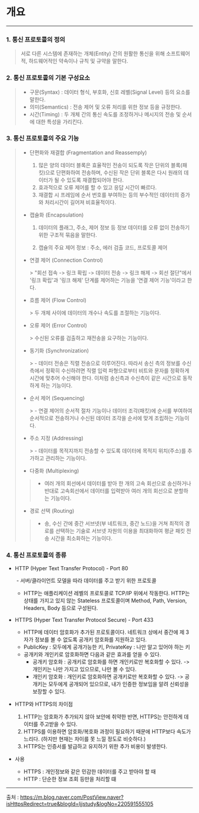 
# 개요

---

### 1. 통신 프로토콜의 정의

> 서로 다른 시스템에 존재하는 개체(Entity) 간의 원활한 통신을 위해 소프트웨어적, 하드웨어적인 약속이나 규칙 및 규약을 말한다.

### 2. 통신 프로토콜의 기본 구성요소

> - 구문(Syntax) : 데이터 형식, 부호화, 신호 레벨(Signal Level) 등의 요소를 말한다.
> - 의미(Semantics) : 전송 제어 및 오류 처리를 위한 정보 등을 규정한다.
> - 시간(Timing) : 두 개체 간의 통신 속도를 조정하거나 메시지의 전송 및 순서에 대한 특성을 가리킨다.

### 3. 통신 프로토콜의 주요 기능

> - 단편화와 재결합 (Fragmentation and Reassemply)
> 
>   1. 많은 양의 데이터 블록은 효율적인 전송이 되도록 작은 단위의 블록(패킷)으로 단편화하여 전송하며, 수신된 작은 단위 블록은 다시 원래의 데이터가 될 수 있도록 재결합되어야 한다.
>   2. 효과적으로 오류 제어를 할 수 있고 응답 시간이 빠르다.
>   3. 재결합 시 프레임에 순서 번호를 부여하는 등의 부수적인 데이터의 증가와 처리시간이 길어져 비효율적이다.
> 
> - 캡슐화 (Encapsulation)
> 
>   1. 데이터의 플래그, 주소, 제어 정보 등 정보 데이터를 오류 없이 전송하기 위한 구조적 묶음을 말한다.
> 
>   2. 캡슐의 주요 제어 정보 : 주소, 에러 검출 코드, 프로토콜 제어
> 
> - 연결 제어 (Connection Control)
> 
>   \> "회선 접속 -\> 링크 확립 -\> 데이터 전송 -\> 링크 해제 -\> 회선 절단"에서 '링크 확립'과 '링크 해제' 단계를 제어하는 기능을 '연결 제어 기능'이라고 한다.
> 
> - 흐름 제어 (Flow Control)
> 
>   \> 두 개체 사이에 데이터의 개수나 속도를 조절하는 기능이다.
> 
> - 오류 제어 (Error Control)
> 
>   \> 수신된 오류를 검출하고 재전송을 요구하는 기능이다.
> 
> - 동기화 (Synchronization)
> 
>   \> - 데이터 전송은 직렬 전송으로 이루어진다. 따라서 송신 측의 정보를 수신측에서 정확히 수신하려면 직렬 입력 파형으로부터 비트와 문자를 정확하게 시간에 맞추어 수신해야 한다. 이처럼 송신측과 수신측이 같은 시간으로 동작하게 하는 기능이다.
> 
> - 순서 제어 (Sequencing)
> 
>   \> - 연결 제어의 순서적 절차 기능이나 데이터 조각(패킷)에 순서를 부여하여 순서적으로 전송하거나 수신된 데이터 조각을 순서에 맞게 조립하는 기능이다.
> 
> - 주소 지정 (Addressing)
> 
>   \> - 데이터를 목적지까지 전송할 수 있도록 데이터에 목적지 위치(주소)를 추가하고 관리하는 기능이다.
> 
> - 다중화 (Multiplexing)
> 
> > - 여러 개의 회선에서 데이터를 받아 한 개의 고속 회선으로 송신하거나 반대로 고속회선에서 데이터를 입력받아 여러 개의 회선으로 분할하는 기능이다.
> 
> - 경로 선택 (Routing)
> 
> > - 송, 수신 간에 중간 서브넷(부 네트워크, 중간 노드)을 거쳐 최적의 경로를 선택하는 기술로 서브넷 자원의 이용을 최대화하여 평균 패킷 전송 시간을 최소화하는 기능이다.

### 4. 통신 프로토콜의 종류

- HTTP (Hyper Text Transfer Protocol) - Port 80

  ​	- 서버/클라이언트 모델을 따라 데이터를 주고 받기 위한 프로토콜

  	- HTTP는 애플리케이션 레벨의 프로토콜로 TCP/IP 위에서 작동한다. HTTP는 상태를 가지고 있지 않는 Stateless 프로토콜이며 	Method, Path, Version, Headers, Body 등으로 구성된다.

- HTTPS (Hyper Text Transfer Protocol Secure) - Port 433

  - HTTP에 데이터 암호화가 추가된 프로토콜이다. 네트워크 상에서 중간에 제 3자가 정보를 볼 수 없도록 공개키 암호화를 지원하고 있다.
  - PublicKey : 모두에게 공개가능한 키, PrivateKey : 나만 알고 있어야 하는 키
  - 공개키와 개인키로 암호화하면 다음과 같은 효과를 얻을 수 있다.
    - 공개키 암호화 : 공개키로 암호화를 하면 개인키로만 복호화할 수 있다. -> 개인키는 나만 가지고 있으므로, 나만 볼 수 있다.
    - 개인키 암호화 : 개인키로 암호화하면 공개키로만 복호화할 수 있다. -> 공개키는 모두에게 공개되어 있으므로, 내가 인증한 정보임을 알려 신뢰성을 보장할 수 있다.

- HTTP와 HTTPS의 차이점

  1. HTTP는 암호화가 추가되지 않아 보안에 취약한 반면, HTTPS는 안전하게 데이터를 주고받을 수 있다.
  2. HTTPS를 이용하면 암호화/복호화 과정이 필요하기 때문에 HTTP보다 속도가 느리다. (하지만 현재는 차이를 못 느낄 정도로 비슷하다.)
  3. HTTPS는 인증서를 발급하고 유지하기 위한 추가 비용이 발생한다.

- 사용

  - HTTPS : 개인정보와 같은 민감한 데이터를 주고 받아야 할 때
  - HTTP : 단순한 정보 조회 등만을 처리할 떄



---

출처 : https://m.blog.naver.com/PostView.naver?isHttpsRedirect=true&blogId=ljjstudy&logNo=220591555105